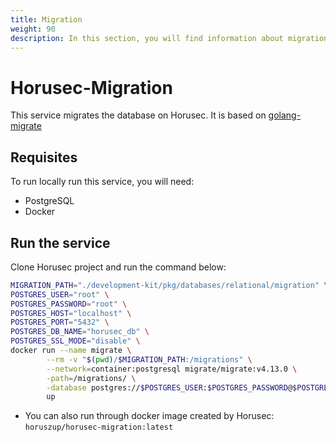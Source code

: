 ```yaml
---
title: Migration
weight: 90
description: In this section, you will find information about migration service to the database. 
---
```


# Horusec-Migration
This service migrates the database on Horusec. It is based on [golang-migrate](https://github.com/golang-migrate/migrate)


## **Requisites**
To run locally run this service, you will need: 
* PostgreSQL
* Docker

## **Run the service**
Clone Horusec project and run the command below:

```bash
MIGRATION_PATH="./development-kit/pkg/databases/relational/migration" \
POSTGRES_USER="root" \
POSTGRES_PASSWORD="root" \
POSTGRES_HOST="localhost" \
POSTGRES_PORT="5432" \
POSTGRES_DB_NAME="horusec_db" \
POSTGRES_SSL_MODE="disable" \
docker run --name migrate \
        --rm -v "$(pwd)/$MIGRATION_PATH:/migrations" \
        --network=container:postgresql migrate/migrate:v4.13.0 \
        -path=/migrations/ \
        -database postgres://$POSTGRES_USER:$POSTGRES_PASSWORD@$POSTGRES_HOST:$POSTGRES_PORT/$POSTGRES_DB_NAME?sslmode=$POSTGRES_SSL_MODE \
        up
```

- You can also run through docker image created by Horusec: `horuszup/horusec-migration:latest`
